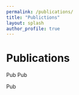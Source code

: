 ```yaml
---
permalink: /publications/
title: "Publictions"
layout: splash
author_profile: true
---
```


# Publications
Pub
Pub

Pub